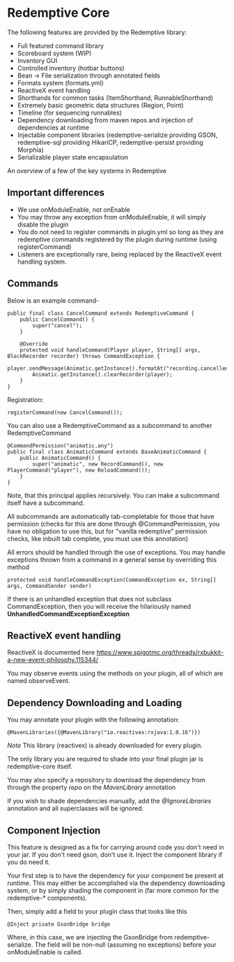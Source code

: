 # Redemptive Core

The following features are provided by the Redemptive library:

* Full featured command library
* Scoreboard system (WIP)
* Inventory GUI
* Controlled inventory (hotbar buttons)
* Bean -> File serialization through annotated fields
* Formats system (formats.yml)
* ReactiveX event handling
* Shorthands for common tasks (ItemShorthand, RunnableShorthand)
* Extremely basic geometric data structures (Region, Point)
* Timeline (for sequencing runnables)
* Dependency downloading from maven repos and injection of dependencies at runtime 
* Injectable component libraries (redemptive-serialize providing GSON, redemptive-sql providing HikariCP, redemptive-persist providing Morphia)
* Serializable player state encapsulation

An overview of a few of the key systems in Redemptive

## Important differences

* We use onModuleEnable, not onEnable
* You may throw any exception from onModuleEnable, it will simply disable the plugin
* You do not need to register commands in plugin.yml so long as they are redemptive commands registered by the plugin during runtime (using registerCommand)
* Listeners are exceptionally rare, being replaced by the ReactiveX event handling system.

## Commands

Below is an example command-

```
public final class CancelCommand extends RedemptiveCommand {
    public CancelCommand() {
        super("cancel");
    }

    @Override
    protected void handleCommand(Player player, String[] args, BlockRecorder recorder) throws CommandException {
        player.sendMessage(Animatic.getInstance().formatAt("recording.cancelled").get());
        Animatic.getInstance().clearRecorder(player);
    }
}
```

Registration:

```
registerCommand(new CancelCommand());
```

You can also use a RedemptiveCommand as a subcommand to another RedemptiveCommand
```
@CommandPermission("animatic.any")
public final class AnimaticCommand extends BaseAnimaticCommand {
    public AnimaticCommand() {
        super("animatic", new RecordCommand(), new PlayerCommand("player"), new ReloadCommand());
    }
}
```

Note, that this principal applies recursively. You can make a subcommand itself have a subcommand.

All subcommands are automatically tab-completable for those that have permission (checks for this are done through @CommandPermission, you have no obligation to use this, but for "vanilla redemptive" permission checks, like inbuilt tab complete, you must use this annotation)

All errors should be handled through the use of exceptions. You may handle exceptions thrown from a command in a general sense by overriding this method

```
protected void handleCommandException(CommandException ex, String[] args, CommandSender sender)
```

If there is an unhandled exception that does not subclass CommandException, then you will receive the hilariously named **UnhandledCommandExceptionException**

## ReactiveX event handling
 
 ReactiveX is documented here https://www.spigotmc.org/threads/rxbukkit-a-new-event-philosphy.115344/
 
 You may observe events using the methods on your plugin, all of which are named observeEvent.
 
 
## Dependency Downloading and Loading
You may annotate your plugin with the following annotation: 
```
@MavenLibraries({@MavenLibrary("io.reactivex:rxjava:1.0.16")})
```

*Note* This library (reactivex) is already downloaded for every plugin.

The only library you are required to shade into your final plugin jar is redemptive-core itself. 

You may also specify a repository to download the dependency from through the property _repo_ on the _MavenLibrary_ annotation

If you wish to shade dependencies manually, add the _@IgnoreLibraries_ annotation and all superclasses will be ignored.

## Component Injection

This feature is designed as a fix for carrying around code you don't need in your jar. If you don't need gson, don't use it. Inject the component library if you do need it.

Your first step is to have the dependency for your component be present at runtime. This may either be accomplished via the dependency downloading system, or by simply shading the component in (far more common for the redemptive-* components).

Then, simply add a field to your plugin class that looks like this
```
@Inject private GsonBridge bridge
```

Where, in this case, we are injecting the GsonBridge from redemptive-serialize. The field will be non-null (assuming no exceptions) before your onModuleEnable is called.